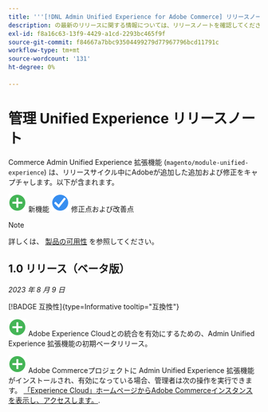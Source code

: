 ```yaml
---
title: '''[!DNL Admin Unified Experience for Adobe Commerce] リリースノート'
description: の最新のリリースに関する情報については、リリースノートを確認してください [!DNL Admin Unified Experience] コマース用の拡張。
exl-id: f8a16c63-13f9-4429-a1cd-2293bc465f9f
source-git-commit: f84667a7bbc93504499279d77967796bcd11791c
workflow-type: tm+mt
source-wordcount: '131'
ht-degree: 0%

---
```


# 管理 Unified Experience リリースノート

Commerce Admin Unified Experience 拡張機能 (`magento/module-unified-experience`) は、リリースサイクル中にAdobeが追加した追加および修正をキャプチャします。以下が含まれます。

![新規](../assets/new.svg) 新機能
![修正された問題](../assets/fix.svg) 修正点および改善点


>[!NOTE]
>
>詳しくは、 [製品の可用性](https://experienceleague.adobe.com/docs/commerce-operations/release/product-availability.html) を参照してください。

## 1.0 リリース（ベータ版）

*2023 年 8 月 9 日*

[!BADGE 互換性]{type=Informative tooltip="互換性"}

![新規](../assets/new.svg) Adobe Experience Cloudとの統合を有効にするための、Admin Unified Experience 拡張機能の初期ベータリリース。

![新規](../assets/new.svg) Adobe Commerceプロジェクトに Admin Unified Experience 拡張機能がインストールされ、有効になっている場合、管理者は次の操作を実行できます。 [「Experience Cloud」ホームページからAdobe Commerceインスタンスを表示し、アクセスします。](admin-unified-experience-integration-overview.md).
